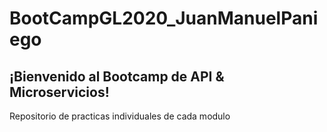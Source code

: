 # BootCampGL2020_JuanManuelPaniego
## ¡Bienvenido al Bootcamp de API & Microservicios! 

Repositorio de practicas individuales de cada modulo